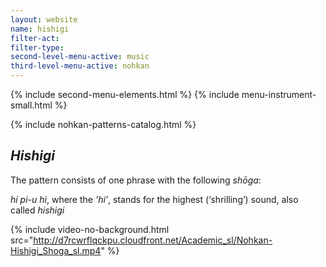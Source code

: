 ```yaml
---
layout: website
name: hishigi
filter-act:
filter-type:
second-level-menu-active: music
third-level-menu-active: nohkan
---
```


{% include second-menu-elements.html %}
{% include menu-instrument-small.html %}

<main class="page-content">
<div class="wrapper sidebar-contents">
  <aside class="sidebar-contents__table">
    {% include nohkan-patterns-catalog.html %}
  </aside>
  <section class="sidebar-contents__section">
  <div class="text-container">
    <h2><em>Hishigi</em></h2>
    <p>The pattern consists of one phrase with the following <em>shōga</em>:</p><p>
<em>hi pi-u hi</em>, where the <em>’hi’</em>, stands for the highest (‘shrilling’) sound, also called <em>hishigi</em></p>

{% include video-no-background.html
  src="http://d7rcwrflqckpu.cloudfront.net/Academic_sl/Nohkan-Hishigi_Shoga_sl.mp4"
%}
  </div>
  </section>
  </div>
</main>
